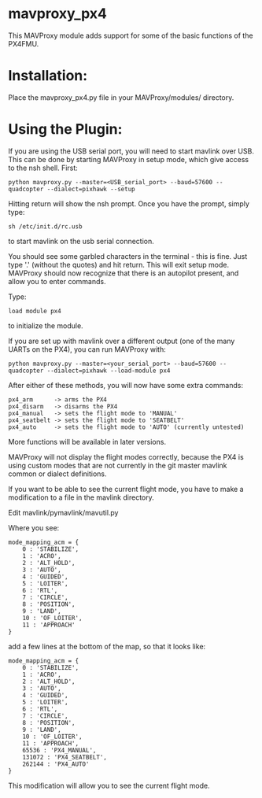 mavproxy_px4
============

This MAVProxy module adds support for some of the basic functions of the PX4FMU.

Installation:
=============

Place the mavproxy_px4.py file in your MAVProxy/modules/ directory.

Using the Plugin:
=================

If you are using the USB serial port, you will need to start mavlink over USB.
This can be done by starting MAVProxy in setup mode, which give access to the nsh shell.
First:

    python mavproxy.py --master=<USB_serial_port> --baud=57600 --quadcopter --dialect=pixhawk --setup

Hitting return will show the nsh prompt.
Once you have the prompt, simply type:

    sh /etc/init.d/rc.usb

to start mavlink on the usb serial connection.

You should see some garbled characters in the terminal - this is fine.
Just type '.' (without the quotes) and hit return.  This will exit setup mode.
MAVProxy should now recognize that there is an autopilot present, and allow you to enter commands.

Type:

    load module px4

to initialize the module.

If you are set up with mavlink over a different output (one of the many UARTs on the PX4),
you can run MAVProxy with:

    python mavproxy.py --master=<your_serial_port> --baud=57600 --quadcopter --dialect=pixhawk --load-module px4

After either of these methods, you will now have some extra commands:

    px4_arm      -> arms the PX4
    px4_disarm   -> disarms the PX4
    px4_manual   -> sets the flight mode to 'MANUAL'
    px4_seatbelt -> sets the flight mode to 'SEATBELT'
    px4_auto     -> sets the flight mode to 'AUTO' (currently untested)

More functions will be available in later versions.

MAVProxy will not display the flight modes correctly, because the PX4 is using custom modes that are not
currently in the git master mavlink common or dialect definitions.

If you want to be able to see the current flight mode, you have to make a modification to a file in
the mavlink directory.

Edit mavlink/pymavlink/mavutil.py

Where you see: 


    mode_mapping_acm = {
        0 : 'STABILIZE',
        1 : 'ACRO',
        2 : 'ALT_HOLD',
        3 : 'AUTO',
        4 : 'GUIDED',
        5 : 'LOITER',
        6 : 'RTL',
        7 : 'CIRCLE',
        8 : 'POSITION',
        9 : 'LAND',
        10 : 'OF_LOITER',
        11 : 'APPROACH'
    }

add a few lines at the bottom of the map, so that it looks like:
    
    mode_mapping_acm = {
        0 : 'STABILIZE',
        1 : 'ACRO',
        2 : 'ALT_HOLD',
        3 : 'AUTO',
        4 : 'GUIDED',
        5 : 'LOITER',
        6 : 'RTL',
        7 : 'CIRCLE',
        8 : 'POSITION',
        9 : 'LAND',
        10 : 'OF_LOITER',
        11 : 'APPROACH',
        65536 : 'PX4_MANUAL',
        131072 : 'PX4_SEATBELT',
        262144 : 'PX4_AUTO'
    }
  
This modification will allow you to see the current flight mode.   
  

  
